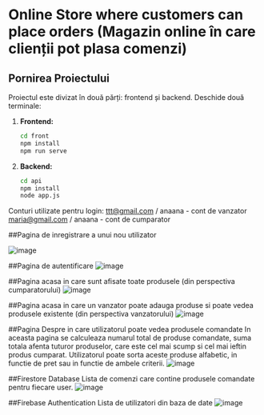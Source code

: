 # Online Store where customers can place orders (Magazin online în care clienții pot plasa comenzi)

## Pornirea Proiectului

Proiectul este divizat în două părți: frontend și backend. Deschide două terminale:

1. **Frontend:**
   ```bash
   cd front
   npm install
   npm run serve

2. **Backend:**
   ```bash
   cd api
   npm install
   node app.js

Conturi utilizate pentru login:
ttt@gmail.com / anaana - cont de vanzator
maria@gmail.com / anaana - cont de cumparator

##Pagina de inregistrare a unui nou utilizator

![image](https://github.com/dumitriu-ana/Store_Products_Orders_TIC/assets/72306782/766126a4-caa7-4311-b697-b34de6ed7a2e)

##Pagina de autentificare 
![image](https://github.com/dumitriu-ana/Store_Products_Orders_TIC/assets/72306782/078903be-6055-4970-89ea-bd229486946b)

##Pagina acasa in care sunt afisate toate produsele (din perspectiva cumparatorului)
![image](https://github.com/dumitriu-ana/Store_Products_Orders_TIC/assets/72306782/05cd60c7-4f1f-42a6-af31-947ddc9264ef)

##Pagina acasa in care un vanzator poate adauga produse si poate vedea produsele existente  (din perspectiva vanzatorului)
![image](https://github.com/dumitriu-ana/Store_Products_Orders_TIC/assets/72306782/3cf0f608-974a-44a6-8811-bc812618d50f)

##Pagina Despre in care utilizatorul poate vedea produsele comandate
In aceasta pagina se calculeaza numarul total de produse comandate, suma totala afenta tuturor produselor, care este cel mai scump si cel mai ieftin produs cumparat.
Utilizatorul poate sorta aceste produse alfabetic, in functie de pret sau in functie de ambele criterii.
![image](https://github.com/dumitriu-ana/Store_Products_Orders_TIC/assets/72306782/ea59eef5-0d1c-46b9-8399-1dad4275792c)

##Firestore Database
Lista de comenzi care contine produsele comandate pentru fiecare user.
![image](https://github.com/dumitriu-ana/Store_Products_Orders_TIC/assets/72306782/4416ab7b-e5e9-4aa5-b62a-7e3152151128)

##Firebase Authentication
Lista de utilizatori din baza de date
![image](https://github.com/dumitriu-ana/Store_Products_Orders_TIC/assets/72306782/03186518-abbb-475f-85c2-e8bf4b14c2d7)



